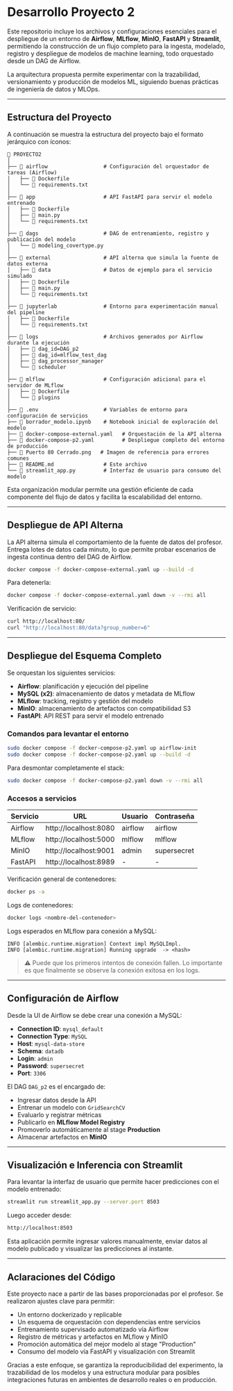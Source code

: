 #       Desarrollo Proyecto 2

Este repositorio incluye los archivos y configuraciones esenciales para el despliegue de un entorno de **Airflow**, **MLflow**, **MinIO**, **FastAPI** y **Streamlit**, permitiendo la construcción de un flujo completo para la ingesta, modelado, registro y despliegue de modelos de machine learning, todo orquestado desde un DAG de Airflow.

La arquitectura propuesta permite experimentar con la trazabilidad, versionamiento y producción de modelos ML, siguiendo buenas prácticas de ingeniería de datos y MLOps.

---

##      Estructura del Proyecto

A continuación se muestra la estructura del proyecto bajo el formato jerárquico con íconos:

```plaintext
📁 PROYECTO2
│
├── 📁 airflow                  # Configuración del orquestador de tareas (Airflow)
│   ├── 📄 Dockerfile
│   └── 📄 requirements.txt
│
├── 📁 app                      # API FastAPI para servir el modelo entrenado
│   ├── 📄 Dockerfile
│   ├── 📄 main.py
│   └── 📄 requirements.txt
│
├── 📁 dags                     # DAG de entrenamiento, registro y publicación del modelo
│   └── 📄 modeling_covertype.py
│
├── 📁 external                 # API alterna que simula la fuente de datos externa
│   ├── 📁 data                 # Datos de ejemplo para el servicio simulado
│   ├── 📄 Dockerfile
│   ├── 📄 main.py
│   └── 📄 requirements.txt
│
├── 📁 jupyterlab               # Entorno para experimentación manual del pipeline
│   ├── 📄 Dockerfile
│   └── 📄 requirements.txt
│
├── 📁 logs                     # Archivos generados por Airflow durante la ejecución
│   ├── 📁 dag_id=DAG_p2
│   ├── 📁 dag_id=mlflow_test_dag
│   ├── 📄 dag_processor_manager
│   └── 📄 scheduler
│
├── 📁 mlflow                   # Configuración adicional para el servidor de MLflow
│   ├── 📄 Dockerfile
│   └── 📁 plugins
│
├── 📄 .env                     # Variables de entorno para configuración de servicios
├── 📄 borrador_modelo.ipynb    # Notebook inicial de exploración del modelo
├── 📄 docker-compose-external.yaml   # Orquestación de la API alterna
├── 📄 docker-compose-p2.yaml         # Despliegue completo del entorno de producción
├── 📄 Puerto 80 Cerrado.png   # Imagen de referencia para errores comunes
├── 📄 README.md                # Este archivo
└── 📄 streamlit_app.py         # Interfaz de usuario para consumo del modelo
```

Esta organización modular permite una gestión eficiente de cada componente del flujo de datos y facilita la escalabilidad del entorno.

---

##      Despliegue de API Alterna

La API alterna simula el comportamiento de la fuente de datos del profesor. Entrega lotes de datos cada minuto, lo que permite probar escenarios de ingesta continua dentro del DAG de Airflow.

```bash
docker compose -f docker-compose-external.yaml up --build -d
```

Para detenerla:

```bash
docker compose -f docker-compose-external.yaml down -v --rmi all
```

Verificación de servicio:

```bash
curl http://localhost:80/
curl "http://localhost:80/data?group_number=6"
```

---

##      Despliegue del Esquema Completo

Se orquestan los siguientes servicios:
- **Airflow**: planificación y ejecución del pipeline
- **MySQL (x2)**: almacenamiento de datos y metadata de MLflow
- **MLflow**: tracking, registro y gestión del modelo
- **MinIO**: almacenamiento de artefactos con compatibilidad S3
- **FastAPI**: API REST para servir el modelo entrenado

### Comandos para levantar el entorno

```bash
sudo docker compose -f docker-compose-p2.yaml up airflow-init
sudo docker compose -f docker-compose-p2.yaml up --build -d
```

Para desmontar completamente el stack:

```bash
sudo docker compose -f docker-compose-p2.yaml down -v --rmi all
```

### Accesos a servicios

| Servicio     | URL                       | Usuario   | Contraseña     |
|--------------|----------------------------|-----------|----------------|
| Airflow      | http://localhost:8080     | airflow   | airflow        |
| MLflow       | http://localhost:5000     | mlflow    | mlflow         |
| MinIO        | http://localhost:9001     | admin     | supersecret    |
| FastAPI      | http://localhost:8989     | -         | -              |

Verificación general de contenedores:

```bash
docker ps -a
```

Logs de contenedores:

```bash
docker logs <nombre-del-contenedor>
```

Logs esperados en MLflow para conexión a MySQL:

```text
INFO [alembic.runtime.migration] Context impl MySQLImpl.
INFO [alembic.runtime.migration] Running upgrade  -> <hash>
```

> ⚠️ Puede que los primeros intentos de conexión fallen. Lo importante es que finalmente se observe la conexión exitosa en los logs.

---

##      Configuración de Airflow

Desde la UI de Airflow se debe crear una conexión a MySQL:

- **Connection ID**: `mysql_default`
- **Connection Type**: `MySQL`
- **Host**: `mysql-data-store`
- **Schema**: `datadb`
- **Login**: `admin`
- **Password**: `supersecret`
- **Port**: `3306`

El DAG `DAG_p2` es el encargado de:
- Ingresar datos desde la API
- Entrenar un modelo con `GridSearchCV`
- Evaluarlo y registrar métricas
- Publicarlo en **MLflow Model Registry**
- Promoverlo automáticamente al stage **Production**
- Almacenar artefactos en **MinIO**

---

##      Visualización e Inferencia con Streamlit

Para levantar la interfaz de usuario que permite hacer predicciones con el modelo entrenado:

```bash
streamlit run streamlit_app.py --server.port 8503
```

Luego acceder desde:

```bash
http://localhost:8503
```

Esta aplicación permite ingresar valores manualmente, enviar datos al modelo publicado y visualizar las predicciones al instante.

---

##      Aclaraciones del Código

Este proyecto nace a partir de las bases proporcionadas por el profesor. Se realizaron ajustes clave para permitir:

- Un entorno dockerizado y replicable
- Un esquema de orquestación con dependencias entre servicios
- Entrenamiento supervisado automatizado vía Airflow
- Registro de métricas y artefactos en MLflow y MinIO
- Promoción automática del mejor modelo al stage "Production"
- Consumo del modelo vía FastAPI y visualización con Streamlit

Gracias a este enfoque, se garantiza la reproducibilidad del experimento, la trazabilidad de los modelos y una estructura modular para posibles integraciones futuras en ambientes de desarrollo reales o en producción.

